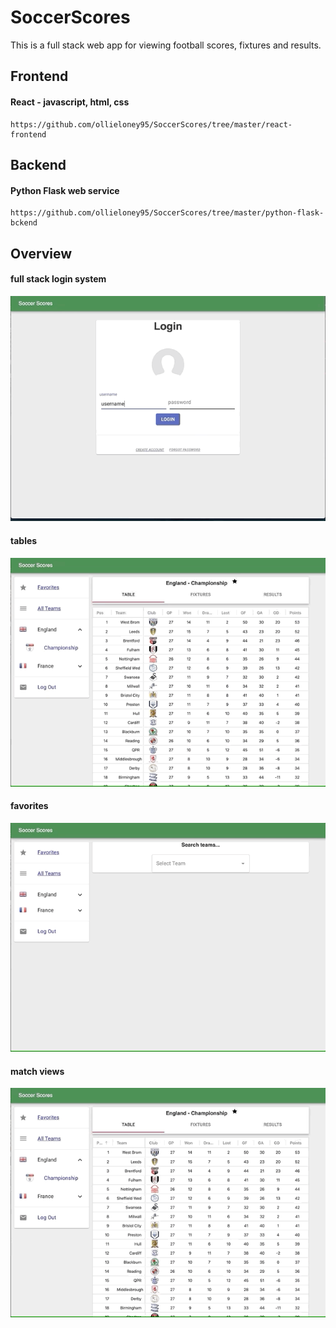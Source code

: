 # SoccerScores
This is a full stack web app for viewing football scores, fixtures and results.

## Frontend
#### React - javascript, html, css

    https://github.com/ollieloney95/SoccerScores/tree/master/react-frontend


## Backend
#### Python Flask web service

    https://github.com/ollieloney95/SoccerScores/tree/master/python-flask-bckend


## Overview
#### full stack login system
![](gifs/loginSystem.gif)

#### tables
![](gifs/tables.gif)

#### favorites
![](gifs/favorites.gif)

#### match views
![](gifs/matchView.gif)

